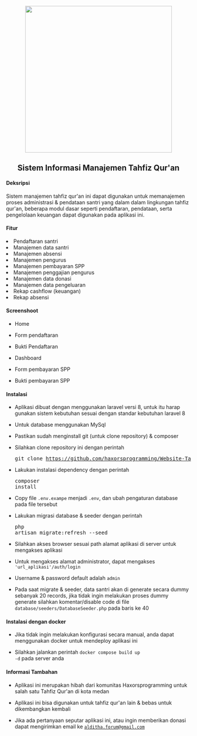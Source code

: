 <p align="center">
<a href="https://laravel.com" target="_blank">
<img src="https://nos.jkt-1.neo.id/aditiastorage/asset/logo/logo-tahfiz-al-haziq.png" width="400">
</a>
</p>
<div style="text-align: center;">

## Sistem Informasi Manajemen Tahfiz Qur'an


</div>

<h4>Deksripsi</h4>

Sistem manajemen tahfiz qur'an ini dapat digunakan untuk memanajemen proses administrasi & pendataan santri 
yang dalam dalam lingkungan tahfiz qur'an, beberapa modul dasar seperti pendaftaran, pendataan, serta pengelolaan keuangan dapat digunakan pada aplikasi ini.

<h4>Fitur</h4>

<li> Pendaftaran santri</li>
<li> Manajemen data santri</li>
<li> Manajemen absensi</li>
<li> Manajemen pengurus</li>
<li> Manajemen pembayaran SPP</li>
<li> Manajemen penggajian pengurus</li>
<li> Manajemen data donasi</li>
<li> Manajemen data pengeluaran</li>
<li> Rekap cashflow (keuangan)</li>
<li> Rekap absensi</li>


<h4>Screenshoot</h4>

- Home


- Form pendaftaran


- Bukti Pendaftaran


- Dashboard 


- Form pembayaran SPP 


- Bukti pembayaran SPP


<h4>Instalasi</h4>

- Aplikasi dibuat dengan menggunakan laravel versi 8, untuk itu harap gunakan sistem kebutuhan sesuai dengan standar kebutuhan laravel 8

- Untuk database menggunakan MySql

- Pastikan sudah menginstall git (untuk clone repository) & composer

- Silahkan clone repository ini dengan perintah <pre>git clone https://github.com/haxorsprogramming/Website-Tahfiz-Al-Hafiz </pre>

- Lakukan instalasi dependency dengan perintah <pre>composer install</pre>

- Copy file <code>.env.exampe</code> menjadi <code>.env</code>, dan ubah pengaturan database pada file tersebut

- Lakukan migrasi database & seeder dengan perintah <pre>php artisan migrate:refresh --seed</pre>

- Silahkan akses browser sesuai path alamat aplikasi di server untuk mengakses aplikasi

- Untuk mengakses alamat administrator, dapat mengakses <code>'url_aplikasi'/auth/login</code>

- Username & password default adalah <code>admin</code>

- Pada saat migrate & seeder, data santri akan di generate secara dummy sebanyak 20 records, jika tidak ingin melakukan proses dummy generate silahkan komentar/disable code di file
<code>database/seeders/DatabaseSeeder.php</code> pada baris ke 40

<h4>Instalasi dengan docker</h4>

- Jika tidak ingin melakukan konfigurasi secara manual, anda dapat menggunakan docker untuk mendeploy aplikasi ini

- Silahkan jalankan perintah <code>docker compose build up -d</code> pada server anda

<h4>Informasi Tambahan</h4>

- Aplikasi ini merupakan hibah dari komunitas Haxorsprogramming untuk salah satu Tahfiz Qur'an di kota medan

- Aplikasi ini bisa digunakan untuk tahfiz qur'an lain & bebas untuk dikembangkan kembali

- Jika ada pertanyaan seputar aplikasi ini, atau ingin memberikan donasi dapat mengirimkan email ke <code>alditha.forum@gmail.com</code>
